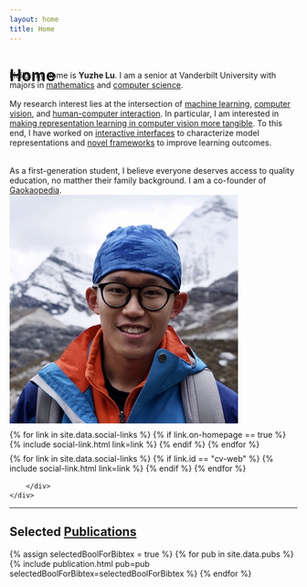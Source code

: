```yaml
---
layout: home
title: Home
---
```

<div id ="intro-wrapper" class="l-middle">
	<div id="intro-title-wrapper" style="height: 0.5rem" class="intro-left">
		<h1 id="post-title">Home</h1>
	</div>
	<div class="intro-left">
		<div class="intro-left">
			Hello, my name is <b>Yuzhe Lu</b>. I am a senior at Vanderbilt University with majors in <u>mathematics</u> and <u>computer science</u>. 
			<!-- and minors in <u>data science</u> and <u>medicine, health, and society</u>.  -->
			<!-- I have been privileged do research with amazing faculties here at Vanderbilt: <a href="https://engineering.vanderbilt.edu/bio/yuankai-huo">Dr. Yuankai Huo</a>, <a href="https://engineering.vanderbilt.edu/bio/bennett-landman">Dr. Bennett Landman</a>, <a href="https://matthewberger.github.io/">Dr. Matthew Berger</a>, and <a href="https://skolouri.github.io/">Dr. Soheil Kolouri</a>. -->
		</div>
		<div style="height: 1rem"></div>
		<div class="intro-left">
			My research interest lies at the intersection of <u>machine learning</u>, <u>computer vision</u>, and <u>human-computer interaction</u>. In particular, I am interested in <u>making representation learning in computer vision more tangible</u>. To this end, I have worked on <u>interactive interfaces</u> to characterize model representations and <u>novel frameworks</u> to improve learning outcomes.
			<!-- I am interested in <b>data visualization</b>, <b>medical image computing</b>, and <b>machine learning</b>. My goal is to develop <u>visually or theoretically interpretable machine intelligence, especially for biomedical applications</u>. This involves utilizing data visualization techniques to understand learned representations and guild model development, and leveraging mathematical lens to build theoretically-grounded frameworks.    -->
		</div>
		<div style="height: 1rem"></div>
		<div style="height: 1rem"></div>
		<div class="intro-left">
			As a first-generation student, I believe everyone deserves access to quality education, no matther their family background. I am a co-founder of <a href="http://mp.weixin.qq.com/mp/homepage?__biz=MzA4OTQ4NDA4MA==&hid=4&sn=75aefeab543f892090c68b70750530f5&scene=18#wechat_redirect">Gaokaopedia</a>. 
		</div>
	</div>
	<div class="intro-right">
		<img id="intro-image" class="intro-right" src="/images/portrait.jpg">
		<div style="height: 0.5rem"></div>
		<div id="intro-image-links" class="intro-right">
			{% for link in site.data.social-links %}
				{% if link.on-homepage == true %}
					{% include social-link.html link=link %}
				{% endif %}
			{% endfor %}
		</div>
		<div style="height: 0.5rem"></div>
		<div id="intro-cv-wrapper" class="intro-right">
			{% for link in site.data.social-links %}
				{% if link.id == "cv-web" %}
					{% include social-link.html link=link %}
				{% endif %}
			{% endfor %}

		</div>
	</div>
</div>



<hr class="l-middle home-hr">

<h2 class="feature-title l-middle">
	<!-- Selected <a href="/cv#publications">Publications</a> -->
	Selected <a href="https://scholar.google.com/citations?hl=en&user=R6bq6u4AAAAJ">Publications</a>
</h2>

<div class="l-middle">
	{% assign selectedBoolForBibtex = true %}
	{% for pub in site.data.pubs %}
		{% include publication.html pub=pub selectedBoolForBibtex=selectedBoolForBibtex %}
	{% endfor %}
</div>